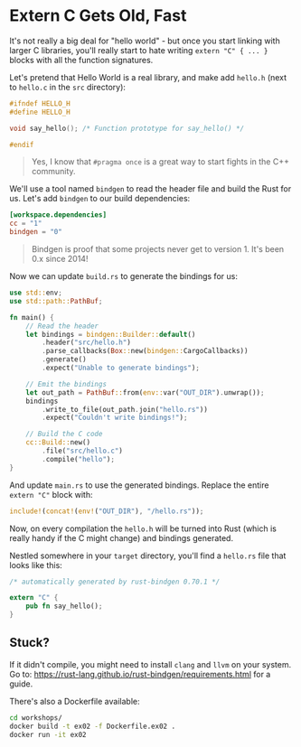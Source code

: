 # Extern C Gets Old, Fast

It's not really a big deal for "hello world" - but once you start linking with
larger C libraries, you'll really start to hate writing `extern "C" { ... }` blocks
with all the function signatures.

Let's pretend that Hello World is a real library, and make add `hello.h` 
(next to `hello.c` in the `src` directory):

```c
#ifndef HELLO_H
#define HELLO_H

void say_hello(); /* Function prototype for say_hello() */

#endif
```

> Yes, I know that `#pragma once` is a great way to start fights in the C++ community.

We'll use a tool named `bindgen` to read the header file and build the Rust for us.
Let's add `bindgen` to our build dependencies:

```toml
[workspace.dependencies]
cc = "1"
bindgen = "0"
```

> Bindgen is proof that some projects never get to version 1. It's been 0.x since 2014!

Now we can update `build.rs` to generate the bindings for us:

```rust
use std::env;
use std::path::PathBuf;

fn main() {
    // Read the header
    let bindings = bindgen::Builder::default()
        .header("src/hello.h")
        .parse_callbacks(Box::new(bindgen::CargoCallbacks))
        .generate()
        .expect("Unable to generate bindings");

    // Emit the bindings
    let out_path = PathBuf::from(env::var("OUT_DIR").unwrap());
    bindings
        .write_to_file(out_path.join("hello.rs"))
        .expect("Couldn't write bindings!");

    // Build the C code
    cc::Build::new()
        .file("src/hello.c")
        .compile("hello");
}
```

And update `main.rs` to use the generated bindings. Replace the entire `extern "C"` block with:

```rust
include!(concat!(env!("OUT_DIR"), "/hello.rs"));
```

Now, on every compilation the `hello.h` will be turned into Rust (which is really
handy if the C might change) and bindings generated.

Nestled somewhere in your `target` directory, you'll find a `hello.rs` file that
looks like this:

```rust
/* automatically generated by rust-bindgen 0.70.1 */

extern "C" {
    pub fn say_hello();
}
```

## Stuck?

If it didn't compile, you might need to install `clang` and `llvm` on your system.
Go to: https://rust-lang.github.io/rust-bindgen/requirements.html for a guide.

There's also a Dockerfile available:

```bash
cd workshops/
docker build -t ex02 -f Dockerfile.ex02 .
docker run -it ex02
```
